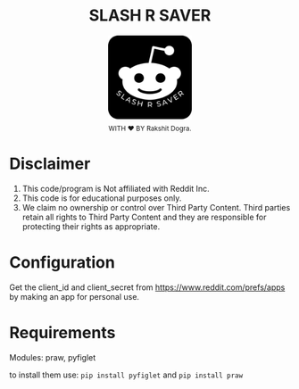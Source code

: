 <h1 align="center">SLASH R SAVER</h1>
<p align="center">
  <a href="https://github.com/rakshitdogra/Slash-R-Saver"><img src="srs.png" width="150" height="150" alt="Logo"></img></a>
  </br>
  <sub>WITH ❤️ BY Rakshit Dogra.</sub>
</p>

# Disclaimer
1. This code/program is Not affiliated with Reddit Inc.
2. This code is for educational purposes only.
3. We claim no ownership or control over Third Party Content. Third parties retain all rights to Third Party Content and they are responsible for protecting their rights as appropriate.


# Configuration
Get the client_id and client_secret from https://www.reddit.com/prefs/apps by making an app for personal use.

# Requirements
Modules:
praw, pyfiglet

to install them use: ````pip install pyfiglet```` and ````pip install praw ````
